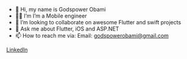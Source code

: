  - 👋 Hi, my name is Godspower Obami 
 - 🧑‍💻 I’m I’m a Mobile engineer
 - 👯 I’m looking to collaborate on awesome Flutter and swift projects
 - 💬 Ask me about Flutter, iOS and ASP.NET
 - 📫 How to reach me via:
 Email: godspowerobami@gmail.com
 
[LinkedIn](https://www.linkedin.com/in/godspowerobami)
